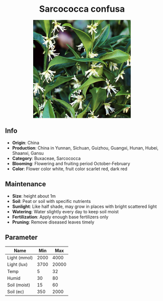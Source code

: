 <h1 align='center'>Sarcococca confusa</h1>
<p align="center">
    <img 
        align='center'
        width='320'
        src="../images/sarcococca confusa.png" 
        alt='Sarcococca confusa' />
</p>

## Info

 - **Origin**: China
 - **Production**: China in Yunnan, Sichuan, Guizhou, Guangxi, Hunan, Hubei, Shaanxi, Gansu
 - **Category**: Buxaceae, Sarcococca
 - **Blooming**: Flowering and fruiting period October-February
 - **Color**: Flower color white, fruit color scarlet red, dark red

## Maintenance

 - **Size**: height about 1m
 - **Soil**: Peat or soil with specific nutrients
 - **Sunlight**: Like half shade, may grow in places with bright scattered light
 - **Watering**: Water slightly every day to keep soil moist
 - **Fertilization**: Apply enough base fertilizers only
 - **Pruning**: Remove diseased leaves timely

## Parameter

| Name         | Min  | Max   |
|--------------|------|-------|
| Light (mmol) | 2000 | 4000  |
| Light (lux)  | 3700 | 20000 |
| Temp         | 5    | 32    |
| Humid        | 30   | 80    |
| Soil (moist) | 15   | 60    |
| Soil (ec)    | 350  | 2000  |